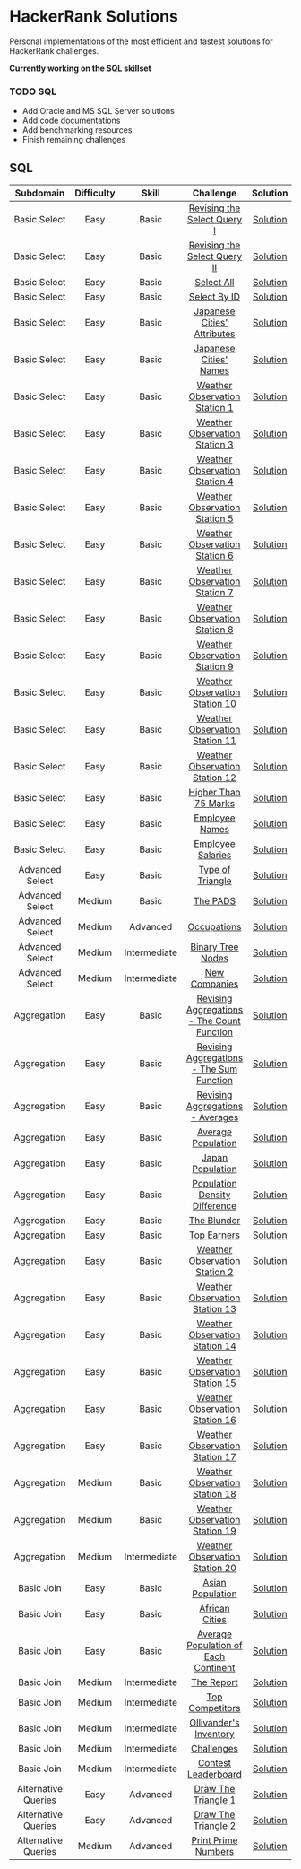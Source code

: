 # HackerRank Solutions
Personal implementations of the most efficient and fastest solutions for HackerRank challenges.

**Currently working on the SQL skillset**

### TODO SQL
* Add Oracle and MS SQL Server solutions
* Add code documentations
* Add benchmarking resources
* Finish remaining challenges

## SQL
| Subdomain           | Difficulty | Skill        | Challenge | Solution |
| :-----------------: | :--------: | :----------: | :-------: | :------: |
| Basic Select        | Easy       | Basic        | [Revising the Select Query I](https://www.hackerrank.com/challenges/revising-the-select-query) | [Solution](https://github.com/KimTisott/HackerRank-Solutions/blob/main/SQL/Revising%20the%20Select%20Query%20I.sql) |
| Basic Select        | Easy       | Basic        | [Revising the Select Query II](https://www.hackerrank.com/challenges/revising-the-select-query-2) | [Solution](https://github.com/KimTisott/HackerRank-Solutions/blob/main/SQL/Revising%20the%20Select%20Query%20II.sql) |
| Basic Select        | Easy       | Basic        | [Select All](https://www.hackerrank.com/challenges/select-all-sql) | [Solution](https://github.com/KimTisott/HackerRank-Solutions/blob/main/SQL/Select%20All.sql) |
| Basic Select        | Easy       | Basic        | [Select By ID](https://www.hackerrank.com/challenges/select-by-id) | [Solution](https://github.com/KimTisott/HackerRank-Solutions/blob/main/SQL/Select%20By%20ID.sql) |
| Basic Select        | Easy       | Basic        | [Japanese Cities' Attributes](https://www.hackerrank.com/challenges/japanese-cities-attributes) | [Solution](https://github.com/KimTisott/HackerRank-Solutions/blob/main/SQL/Japanese%20Cities'%20Attributes.sql) |
| Basic Select        | Easy       | Basic        | [Japanese Cities' Names](https://www.hackerrank.com/challenges/japanese-cities-name) | [Solution](https://github.com/KimTisott/HackerRank-Solutions/blob/main/SQL/Japanese%20Cities'%20Names.sql) |
| Basic Select        | Easy       | Basic        | [Weather Observation Station 1](https://www.hackerrank.com/challenges/weather-observation-station-1) | [Solution](https://github.com/KimTisott/HackerRank-Solutions/blob/main/SQL/Weather%20Observation%20Station%201.sql) |
| Basic Select        | Easy       | Basic        | [Weather Observation Station 3](https://www.hackerrank.com/challenges/weather-observation-station-3) | [Solution](https://github.com/KimTisott/HackerRank-Solutions/blob/main/SQL/Weather%20Observation%20Station%203.sql) |
| Basic Select        | Easy       | Basic        | [Weather Observation Station 4](https://www.hackerrank.com/challenges/weather-observation-station-4) | [Solution](https://github.com/KimTisott/HackerRank-Solutions/blob/main/SQL/Weather%20Observation%20Station%204.sql) |
| Basic Select        | Easy       | Basic        | [Weather Observation Station 5](https://www.hackerrank.com/challenges/weather-observation-station-5) | [Solution](https://github.com/KimTisott/HackerRank-Solutions/blob/main/SQL/Weather%20Observation%20Station%205.sql) |
| Basic Select        | Easy       | Basic        | [Weather Observation Station 6](https://www.hackerrank.com/challenges/weather-observation-station-6) | [Solution](https://github.com/KimTisott/HackerRank-Solutions/blob/main/SQL/Weather%20Observation%20Station%206.sql) |
| Basic Select        | Easy       | Basic        | [Weather Observation Station 7](https://www.hackerrank.com/challenges/weather-observation-station-7) | [Solution](https://github.com/KimTisott/HackerRank-Solutions/blob/main/SQL/Weather%20Observation%20Station%207.sql) |
| Basic Select        | Easy       | Basic        | [Weather Observation Station 8](https://www.hackerrank.com/challenges/weather-observation-station-8) | [Solution](https://github.com/KimTisott/HackerRank-Solutions/blob/main/SQL/Weather%20Observation%20Station%208.sql) |
| Basic Select        | Easy       | Basic        | [Weather Observation Station 9](https://www.hackerrank.com/challenges/weather-observation-station-9) | [Solution](https://github.com/KimTisott/HackerRank-Solutions/blob/main/SQL/Weather%20Observation%20Station%209.sql) |
| Basic Select        | Easy       | Basic        | [Weather Observation Station 10](https://www.hackerrank.com/challenges/weather-observation-station-10) | [Solution](https://github.com/KimTisott/HackerRank-Solutions/blob/main/SQL/Weather%20Observation%20Station%2010.sql) |
| Basic Select        | Easy       | Basic        | [Weather Observation Station 11](https://www.hackerrank.com/challenges/weather-observation-station-11) | [Solution](https://github.com/KimTisott/HackerRank-Solutions/blob/main/SQL/Weather%20Observation%20Station%2011.sql) |
| Basic Select        | Easy       | Basic        | [Weather Observation Station 12](https://www.hackerrank.com/challenges/weather-observation-station-12) | [Solution](https://github.com/KimTisott/HackerRank-Solutions/blob/main/SQL/Weather%20Observation%20Station%2012.sql) |
| Basic Select        | Easy       | Basic        | [Higher Than 75 Marks](https://www.hackerrank.com/challenges/more-than-75-marks) | [Solution](https://github.com/KimTisott/HackerRank-Solutions/blob/main/SQL/Higher%20Than%2075%20Marks.sql) |
| Basic Select        | Easy       | Basic        | [Employee Names](https://www.hackerrank.com/challenges/name-of-employees) | [Solution](https://github.com/KimTisott/HackerRank-Solutions/blob/main/SQL/Employee%20Names.sql) |
| Basic Select        | Easy       | Basic        | [Employee Salaries](https://www.hackerrank.com/challenges/salary-of-employees) | [Solution](https://github.com/KimTisott/HackerRank-Solutions/blob/main/SQL/Employee%20Salaries.sql) |
| Advanced Select     | Easy       | Basic        | [Type of Triangle](https://www.hackerrank.com/challenges/what-type-of-triangle) | [Solution](https://github.com/KimTisott/HackerRank-Solutions/blob/main/SQL/Type%20of%20Triangle.sql) |
| Advanced Select     | Medium     | Basic        | [The PADS](https://www.hackerrank.com/challenges/the-pads) | [Solution](https://github.com/KimTisott/HackerRank-Solutions/blob/main/SQL/The%20PADS.sql) |
| Advanced Select     | Medium     | Advanced     | [Occupations](https://www.hackerrank.com/challenges/occupations) | [Solution](https://github.com/KimTisott/HackerRank-Solutions/blob/main/SQL/Occupations.sql) |
| Advanced Select     | Medium     | Intermediate | [Binary Tree Nodes](https://www.hackerrank.com/challenges/binary-search-tree-1) | [Solution](https://github.com/KimTisott/HackerRank-Solutions/blob/main/SQL/Binary%20Tree%20Nodes.sql) |
| Advanced Select     | Medium     | Intermediate | [New Companies](https://www.hackerrank.com/challenges/the-company) | [Solution](https://github.com/KimTisott/HackerRank-Solutions/blob/main/SQL/New%20Companies.sql) |
| Aggregation         | Easy       | Basic        | [Revising Aggregations - The Count Function](https://www.hackerrank.com/challenges/revising-aggregations-the-count-function) | [Solution](https://github.com/KimTisott/HackerRank-Solutions/blob/main/SQL/Revising%20Aggregations%20-%20The%20Count%20Function.sql) |
| Aggregation         | Easy       | Basic        | [Revising Aggregations - The Sum Function](https://www.hackerrank.com/challenges/revising-aggregations-sum) | [Solution](https://github.com/KimTisott/HackerRank-Solutions/blob/main/SQL/Revising%20Aggregations%20-%20The%20Sum%20Function.sql) |
| Aggregation         | Easy       | Basic        | [Revising Aggregations - Averages](https://www.hackerrank.com/challenges/revising-aggregations-the-average-function) | [Solution](https://github.com/KimTisott/HackerRank-Solutions/blob/main/SQL/Revising%20Aggregations%20-%20Averages.sql) |
| Aggregation         | Easy       | Basic        | [Average Population](https://www.hackerrank.com/challenges/average-population) | [Solution](https://github.com/KimTisott/HackerRank-Solutions/blob/main/SQL/Average%20Population.sql) |
| Aggregation         | Easy       | Basic        | [Japan Population](https://www.hackerrank.com/challenges/japan-population) | [Solution](https://github.com/KimTisott/HackerRank-Solutions/blob/main/SQL/Japan%20Population.sql) |
| Aggregation         | Easy       | Basic        | [Population Density Difference](https://www.hackerrank.com/challenges/population-density-difference) | [Solution](https://github.com/KimTisott/HackerRank-Solutions/blob/main/SQL/Population%20Density%20Difference.sql) |
| Aggregation         | Easy       | Basic        | [The Blunder](https://www.hackerrank.com/challenges/the-blunder) | [Solution](https://github.com/KimTisott/HackerRank-Solutions/blob/main/SQL/The%20Blunder.sql) |
| Aggregation         | Easy       | Basic        | [Top Earners](https://www.hackerrank.com/challenges/earnings-of-employees) | [Solution](https://github.com/KimTisott/HackerRank-Solutions/blob/main/SQL/Top%20Earners.sql) |
| Aggregation         | Easy       | Basic        | [Weather Observation Station 2](https://www.hackerrank.com/challenges/weather-observation-station-2) | [Solution](https://github.com/KimTisott/HackerRank-Solutions/blob/main/SQL/Weather%20Observation%20Station%202.sql) |
| Aggregation         | Easy       | Basic        | [Weather Observation Station 13](https://www.hackerrank.com/challenges/weather-observation-station-13) | [Solution](https://github.com/KimTisott/HackerRank-Solutions/blob/main/SQL/Weather%20Observation%20Station%2013.sql) |
| Aggregation         | Easy       | Basic        | [Weather Observation Station 14](https://www.hackerrank.com/challenges/weather-observation-station-14) | [Solution](https://github.com/KimTisott/HackerRank-Solutions/blob/main/SQL/Weather%20Observation%20Station%2014.sql) |
| Aggregation         | Easy       | Basic        | [Weather Observation Station 15](https://www.hackerrank.com/challenges/weather-observation-station-15) | [Solution](https://github.com/KimTisott/HackerRank-Solutions/blob/main/SQL/Weather%20Observation%20Station%2015.sql) |
| Aggregation         | Easy       | Basic        | [Weather Observation Station 16](https://www.hackerrank.com/challenges/weather-observation-station-16) | [Solution](https://github.com/KimTisott/HackerRank-Solutions/blob/main/SQL/Weather%20Observation%20Station%2016.sql) |
| Aggregation         | Easy       | Basic        | [Weather Observation Station 17](https://www.hackerrank.com/challenges/weather-observation-station-17) | [Solution](https://github.com/KimTisott/HackerRank-Solutions/blob/main/SQL/Weather%20Observation%20Station%2017.sql) |
| Aggregation         | Medium     | Basic        | [Weather Observation Station 18](https://www.hackerrank.com/challenges/weather-observation-station-18) | [Solution](https://github.com/KimTisott/HackerRank-Solutions/blob/main/SQL/Weather%20Observation%20Station%2018.sql) |
| Aggregation         | Medium     | Basic        | [Weather Observation Station 19](https://www.hackerrank.com/challenges/weather-observation-station-19) | [Solution](https://github.com/KimTisott/HackerRank-Solutions/blob/main/SQL/Weather%20Observation%20Station%2019.sql) |
| Aggregation         | Medium     | Intermediate | [Weather Observation Station 20](https://www.hackerrank.com/challenges/weather-observation-station-20) | [Solution](https://github.com/KimTisott/HackerRank-Solutions/blob/main/SQL/Weather%20Observation%20Station%2020.sql) |
| Basic Join          | Easy       | Basic        | [Asian Population](https://www.hackerrank.com/challenges/asian-population) | [Solution](https://github.com/KimTisott/HackerRank-Solutions/blob/main/SQL/Asian%20Population.sql) |
| Basic Join          | Easy       | Basic        | [African Cities](https://www.hackerrank.com/challenges/african-cities) | [Solution](https://github.com/KimTisott/HackerRank-Solutions/blob/main/SQL/African%20Cities.sql) |
| Basic Join          | Easy       | Basic        | [Average Population of Each Continent](https://www.hackerrank.com/challenges/average-population-of-each-continent) | [Solution](https://github.com/KimTisott/HackerRank-Solutions/blob/main/SQL/Average%20Population%20of%20Each%20Continent.sql) |
| Basic Join          | Medium     | Intermediate | [The Report](https://www.hackerrank.com/challenges/the-report) | [Solution](https://github.com/KimTisott/HackerRank-Solutions/blob/main/SQL/The%20Report.sql) |
| Basic Join          | Medium     | Intermediate | [Top Competitors](https://www.hackerrank.com/challenges/full-score) | [Solution](https://github.com/KimTisott/HackerRank-Solutions/blob/main/SQL/Top%20Competitors.sql) |
| Basic Join          | Medium     | Intermediate | [Ollivander's Inventory](https://www.hackerrank.com/challenges/harry-potter-and-wands) | [Solution](https://github.com/KimTisott/HackerRank-Solutions/blob/main/SQL/Ollivander's%20Inventory.sql) |
| Basic Join          | Medium     | Intermediate | [Challenges](https://www.hackerrank.com/challenges/challenges) | [Solution](https://github.com/KimTisott/HackerRank-Solutions/blob/main/SQL/Challenges.sql) |
| Basic Join          | Medium     | Intermediate | [Contest Leaderboard](https://www.hackerrank.com/challenges/contest-leaderboard) | [Solution](https://github.com/KimTisott/HackerRank-Solutions/blob/main/SQL/Contest%20Leaderboard.sql) |
| Alternative Queries | Easy       | Advanced     | [Draw The Triangle 1](https://www.hackerrank.com/challenges/draw-the-triangle-1) | [Solution](https://github.com/KimTisott/HackerRank-Solutions/blob/main/SQL/Draw%20The%20Triangle%201.sql) |
| Alternative Queries | Easy       | Advanced     | [Draw The Triangle 2](https://www.hackerrank.com/challenges/draw-the-triangle-2) | [Solution](https://github.com/KimTisott/HackerRank-Solutions/blob/main/SQL/Draw%20The%20Triangle%202.sql) |
| Alternative Queries | Medium     | Advanced     | [Print Prime Numbers](https://www.hackerrank.com/challenges/print-prime-numbers) | [Solution](https://github.com/KimTisott/HackerRank-Solutions/blob/main/SQL/Print%20Prime%20Numbers.sql) |

